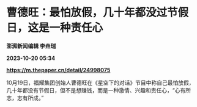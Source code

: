 # 曹德旺：最怕放假，几十年都没过节假日，这是一种责任心
**澎湃新闻编辑 李垚瑞**

**2023-10-20 05:34**

**https://m.thepaper.cn/detail/24998075**

10月19日，福耀集团创始人曹德旺在《星空下的对话》节目中称自己最怕放假，几十年都没有节假日，但不是想赚钱，而是一种激情、兴趣和责任心，“心有所志，志有所成。”